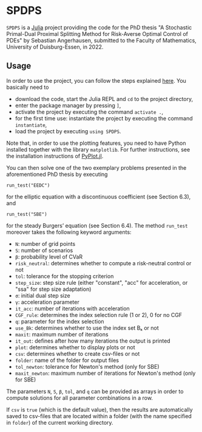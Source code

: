 # SPDPS

`SPDPS` is a [Julia](https://julialang.org/) project providing the code for the PhD thesis "A Stochastic Primal-Dual Proximal Splitting Method for Risk-Averse Optimal Control of PDEs" by Sebastian Angerhausen, submitted to the Faculty of Mathematics, University of Duisburg-Essen, in 2022.

## Usage

In order to use the project, you can follow the steps explained [here](https://pkgdocs.julialang.org/v1/environments/#Using-someone-else's-project). You basically need to

- download the code, start the Julia REPL and `cd` to the project directory,
- enter the package manager by pressing `]`,
- activate the project by executing the command `activate .`,
- for the first time use: instantiate the project by executing the command `instantiate`,
- load the project by executing `using SPDPS`.

Note that, in order to use the plotting features, you need to have Python installed together with the library `matplotlib`. For further instructions, see the installation instructions of [PyPlot.jl](https://github.com/JuliaPy/PyPlot.jl#installation).

You can then solve one of the two exemplary problems presented in the aforementioned PhD thesis by executing

    run_test("EEDC")

for the elliptic equation with a discontinuous coefficient (see Section 6.3), and

    run_test("SBE")

for the steady Burgers’ equation (see Section 6.4). The method `run_test` moreover takes the following keyword arguments:

- `N`: number of grid points
- `S`: number of scenarios
- `β`: probability level of CVaR
- `risk_neutral`: determines whether to compute a risk-neutral control or not
- `tol`: tolerance for the stopping criterion
- `step_size`: step size rule (either "constant", "acc" for acceleration, or "ssa" for step size adaptation)
- `σ`: initial dual step size
- `γ`: acceleration parameter
- `it_acc`: number of iterations with acceleration
- `CGF_rule`: determines the index selection rule (1 or 2), 0 for no CGF
- `q`: parameter for the index selection
- `use_Bk`: determines whether to use the index set Bₖ or not
- `maxit`: maximum number of iterations
- `it_out`: defines after how many iterations the output is printed
- `plot`: determines whether to display plots or not
- `csv`: determines whether to create csv-files or not
- `folder`: name of the folder for output files
- `tol_newton`: tolerance for Newton's method (only for SBE)
- `maxit_newton`: maximum number of iterations for Newton's method (only for SBE)

The parameters `N`, `S`, `β`, `tol`, and `q` can be provided as arrays in order to compute solutions for all parameter combinations in a row.

If `csv` is `true` (which is the default value), then the results are automatically saved to csv-files that are located within a folder (with the name specified in `folder`) of the current working directory.
